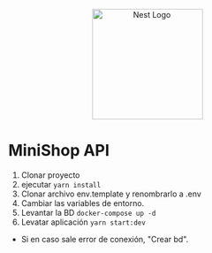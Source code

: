 <p align="center">
  <a href="http://nestjs.com/" target="blank"><img src="https://nestjs.com/img/logo-small.svg" width="200" alt="Nest Logo" /></a>
</p>


# MiniShop API

1. Clonar proyecto
2. ejecutar ```yarn install```
3. Clonar archivo env.template y renombrarlo a .env
4. Cambiar las variables de entorno.
5. Levantar la BD
```docker-compose up -d```
6. Levatar aplicación ```yarn start:dev ``` 
  * Si en caso sale error de conexión, "Crear bd".